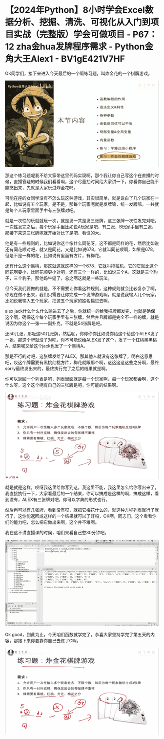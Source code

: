 # 【2024年Python】8小时学会Excel数据分析、挖掘、清洗、可视化从入门到项目实战（完整版）学会可做项目 - P67：12 zha金hua发牌程序需求 - Python金角大王Alex1 - BV1gE421V7HF

OK同学们，接下来进入今天最后的一个啊练习题，叫炸金花的一个棋牌游戏。

![](img/a0ad887fe29e09afeb02adcb35e425ea_1.png)

那这个练习题呢我不给大家带这里代码实现啊，那个我让你自己写这个在直播的时候，直播答疑的时候我们看看啊，这个尽量抽时间给大家讲一下，你看你自己能不能憋出来，先就是大家玩过炸金花吗。

可能在座的女同学没有不怎么玩这种游戏，其实很简单，就是说白了几个玩家在一起，比如说有五个玩家，是不是，那每个玩家呢就是发牌嘛，统一发牌嘛，一共就是每个人玩家里面手中有三张牌对吧。

就是一次性的玩就就玩一次，就是发一共是发三张牌，这三张牌一次性发完对吧，一次性发完之后，每个玩家手里比如说A玩家是吧，有三张，B玩家手里有三张，那接下来这三张牌呢就开始对比了是吧，看谁的大。

他是有一些规则的，比如说你这个像什么同花呀，这不都是同样的花，然后比如说还有同花顺对吧，就又是同花，又是比如说678，它就叫同花顺啊，如果是678，但是不是一样的花，比如说有里面有方片，有梅花。

还有什么这个黑桃，那这就这就这样的一个678，它就叫拖拉机，它的它就比这个同花啊要小，比同花顺更小对吧，还有三个一样的，比如说三个A，这就是三个豹子，三个豹子，那他妈牛逼了，总之啊这就是一些玩法。

但今天我们要做的就是，不不需要让你看这种规则，这种规则就会比较复杂了啊，你现在做不出来，我们只需要让你完成一个发牌游戏啊，就是说我输入几个玩家，比如说我输入五个玩家，把这五个玩家的姓名输进去啊。

alex jack什么什么什么输进去了之后，你就统一的给我把牌都发完，也就是确保这个啊，确保这个每个玩家手里有三张牌，然后并且牌都是完全不一样的牌，就是说因为你这个一张一一副扑克，不就是54张牌是吧。

还50几张，那呃这50几张牌，然后呢，你你你你比如说你给这个给这个ALEX发了一张，那这个牌就没了对吧，你不可能说给ALEX发了这个，发了一个红桃黑黑桃A，结果呢又给这个jack也发了一个黑桃A。

那是不行的对吧，这张牌发给了ALEX，那其他人就没有这张牌了，明白这意思吧，哎这个牌需要有黑桃红桃方片，梅花就跟那个啊，这这这这这些之分啊，最终sorry最终发出来的，最终执行完了之后的结果就是啊。

你可以返回一个列表是吧，列表里面就是每一个玩家啊，每一个玩家都会啊，这个什么呀，这个这个呃有自己的三张牌是吧，你可能的结果啊。



![](img/a0ad887fe29e09afeb02adcb35e425ea_3.png)

就是就是这样，哎呀我这里给你写到这，我这里不能，我这里怎么给你写出来了，我直接执行一下，大家看最后的一个结果，你可以搞成是这样的啊，搞成这样，看到没有，ALEX有三张牌对吧，你可以字典的形式也行。

然后再可以有几张牌，看到没有哎，就把它梅花什么的，就这种方程列表就行了就行了，这你能返回成这样的一个结果就可以了好吗，OK啊，同志们，这个看看你们的能力吧，怎么把它做出来啊，这个并不难啊。

我在这不讲直播课的时候，咱们来看自己憋30分钟吧。

![](img/a0ad887fe29e09afeb02adcb35e425ea_5.png)

Ok good，到此为止，今天咱们函数就学完了，恭喜大家坚持学完了第五天的内容，那接下来你要靠你自己去练了C啊。



![](img/a0ad887fe29e09afeb02adcb35e425ea_7.png)